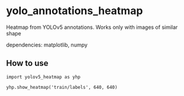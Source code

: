 # yolo_annotations_heatmap
Heatmap from YOLOv5 annotations. Works only with images of similar shape

dependencies: matplotlib, numpy

## How to use
```
import yolov5_heatmap as yhp

yhp.show_heatmap('train/labels', 640, 640)
```
